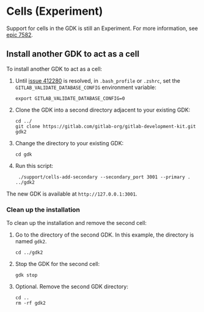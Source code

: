 # Cells (Experiment)

Support for cells in the GDK is still an Experiment.
For more information, see [epic 7582](https://gitlab.com/groups/gitlab-org/-/epics/7582).

## Install another GDK to act as a cell

To install another GDK to act as a cell:

1. Until [issue 412280](https://gitlab.com/gitlab-org/gitlab/-/issues/412280)
   is resolved, in `.bash_profile` or `.zshrc`, set the
   `GITLAB_VALIDATE_DATABASE_CONFIG` environment variable:

   ```shell
   export GITLAB_VALIDATE_DATABASE_CONFIG=0
   ```

1. Clone the GDK into a second directory adjacent to your existing GDK:

   ```shell
   cd ../
   git clone https://gitlab.com/gitlab-org/gitlab-development-kit.git gdk2
   ```

1. Change the directory to your existing GDK:

   ```shell
   cd gdk
   ```

1. Run this script:

   ```shell
    ./support/cells-add-secondary --secondary_port 3001 --primary . ../gdk2
   ```

The new GDK is available at `http://127.0.0.1:3001`.

### Clean up the installation

To clean up the installation and remove the second cell:

1. Go to the directory of the second GDK. In this example, the directory is named `gdk2`.

   ```shell
   cd ../gdk2
   ```

1. Stop the GDK for the second cell:

   ```shell
   gdk stop
   ```

1. Optional. Remove the second GDK directory:

   ```shell
   cd ..
   rm -rf gdk2
   ```

